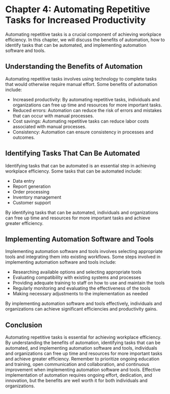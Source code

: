 Chapter 4: Automating Repetitive Tasks for Increased Productivity
=================================================================

Automating repetitive tasks is a crucial component of achieving workplace efficiency. In this chapter, we will discuss the benefits of automation, how to identify tasks that can be automated, and implementing automation software and tools.

Understanding the Benefits of Automation
----------------------------------------

Automating repetitive tasks involves using technology to complete tasks that would otherwise require manual effort. Some benefits of automation include:

* Increased productivity: By automating repetitive tasks, individuals and organizations can free up time and resources for more important tasks.
* Reduced errors: Automation can reduce the risk of errors and mistakes that can occur with manual processes.
* Cost savings: Automating repetitive tasks can reduce labor costs associated with manual processes.
* Consistency: Automation can ensure consistency in processes and outcomes.

Identifying Tasks That Can Be Automated
---------------------------------------

Identifying tasks that can be automated is an essential step in achieving workplace efficiency. Some tasks that can be automated include:

* Data entry
* Report generation
* Order processing
* Inventory management
* Customer support

By identifying tasks that can be automated, individuals and organizations can free up time and resources for more important tasks and achieve greater efficiency.

Implementing Automation Software and Tools
------------------------------------------

Implementing automation software and tools involves selecting appropriate tools and integrating them into existing workflows. Some steps involved in implementing automation software and tools include:

* Researching available options and selecting appropriate tools
* Evaluating compatibility with existing systems and processes
* Providing adequate training to staff on how to use and maintain the tools
* Regularly monitoring and evaluating the effectiveness of the tools
* Making necessary adjustments to the implementation as needed

By implementing automation software and tools effectively, individuals and organizations can achieve significant efficiencies and productivity gains.

Conclusion
----------

Automating repetitive tasks is essential for achieving workplace efficiency. By understanding the benefits of automation, identifying tasks that can be automated, and implementing automation software and tools, individuals and organizations can free up time and resources for more important tasks and achieve greater efficiency. Remember to prioritize ongoing education and training, open communication and collaboration, and continuous improvement when implementing automation software and tools. Effective implementation of automation requires ongoing effort, dedication, and innovation, but the benefits are well worth it for both individuals and organizations.
